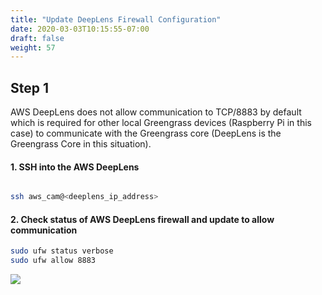```yaml
---
title: "Update DeepLens Firewall Configuration"
date: 2020-03-03T10:15:55-07:00
draft: false
weight: 57
---
```

## Step 1

AWS DeepLens does not allow communication to TCP/8883 by default which is required for other local Greengrass devices (Raspberry Pi in this case) to communicate with the Greengrass core (DeepLens is the Greengrass Core in this situation).  

#### 1. SSH into the AWS DeepLens

```bash

ssh aws_cam@<deeplens_ip_address>

```

#### 2. Check status of AWS DeepLens firewall and update to allow communication

```bash
sudo ufw status verbose
sudo ufw allow 8883
```
![](/images/400_advanced/410_build_a_custom_ml/416_connect_iot/416a_update_deeplens_firewall/416a_step1_ssh_ufw.png)
